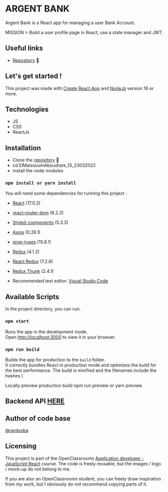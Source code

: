 # ARGENT BANK

Argent Bank is a React app for managing a user Bank Account. 

MISSION > Build a user profile page in React, use a state manager and JWT.

## Useful links

- [Repository](https://github.com/rardooba/ElMaissoumAboudrare_13_23032022) 📖

## Let's get started !

This project was made with [Create React App](https://github.com/facebook/create-react-app) and [NodeJs](https://nodejs.org/en/) version 16 or more.

## Technologies
- JS
- CSS
- ReactJs

## Installation

- Clone the [repository](https://github.com/rardooba/ElMaissoumAboudrare_13_23032022) 📖
- cd ElMaissoumAboudrare_13_23032022
- install the node modules

### `npm install or yarn install`

You will need some dependencies for running this project :

- [React](https://fr.reactjs.org/) (17.0.2)
- [react-router-dom](https://reactrouter.com/web/guides/quick-start) (6.2.2)
- [Styled-components](https://styled-components.com/) (5.3.3)
- [Axios](https://github.com/axios/axios) (0.26.1)
- [prop-types](https://www.npmjs.com/package/prop-types) (15.8.1)
- [Redux](https://redux.js.org/) (4.1.2)
- [React Redux](https://react-redux.js.org/) (7.2.6)
- [Redux Thunk](https://github.com/reduxjs/redux-thunk) (2.4.1)

- Recommended text editor: [Visual Studio Code](https://code.visualstudio.com/)

## Available Scripts

In the project directory, you can run:

### `npm start`

Runs the app in the development mode.\
Open [http://localhost:3000](http://localhost:3000) to view it in your browser.

### `npm run build`

Builds the app for production to the `build` folder.\
It correctly bundles React in production mode and optimizes the build for the best performance.
The build is minified and the filenames include the hashes.\

Locally preview production build
npm run preview or yarn preview

## Backend API [HERE](https://github.com/OpenClassrooms-Student-Center/Project-10-Bank-API)

## Author of code base

[@rardooba](https://github.com/rardooba) 

## Licensing

This project is part of the OpenClassrooms [Application developer - JavaScript React](https://openclassrooms.com/fr/paths/516-developpeur-dapplication-javascript-react) course. The code is freely reusable, but the images / logo / mock-up do not belong to me.

If you are also an OpenClassrooms student, you can freely draw inspiration from my work, but I obviously do not recommend copying parts of it.
